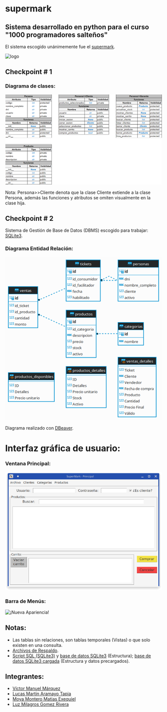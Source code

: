 # supermark

## Sistema desarrollado en python para el curso "1000 programadores salteños"

El sistema escogido unánimemente fue el [supermark](docs/Proyecto_SG_Supermark-_Com_MyJ-Python-2022.docx__22__0.pdf).

![logo](docs/logo_supermark.avif "Logo para el proyecto")

## Checkpoint # 1

### Diagrama de clases:

![Diagrama de clases](docs/diagrama_de_clases_vmm.png "Diagrama de clases v2 de Víctor Manuel Márquez")

Nota: Persona>>Cliente denota que la clase Cliente extiende a la clase Persona, además las funciones y atributos se omiten visualmente en la clase hija.

## Checkpoint # 2

Sistema de Gestión de Base de Datos (DBMS) escogido para trabajar: [SQLite3](https://www.sqlite.org/index.html).

### Diagrama Entidad Relación:

![Diagrama Entidad Relación](docs/DER-supermark.png "Diagramas Entidad Relación de Víctor Manuel Márquez")

Diagrama realizado con [DBeaver](https://dbeaver.io/).

# Interfaz gráfica de usuario:

### Ventana Principal:

![Ventana Principal-v2](docs/main-gui-supermark-02.png)

### Barra de Menús:

![¡Nueva Apariencia!](docs/supermark-menubar-demo-screen-capture.gif "Demostración de las opciones disponibles por ahora.")

## Notas:

- Las tablas sin relaciones, son tablas temporales (Vistas) o que solo existen en una consulta.
- [Archivos de Respaldo](src/backup).
- [Script SQL (SQLite3)](src/supermark.sql) y [base de datos SQLite3](src/backup/supermark.db) (Estructura); [base de datos SQLite3 cargada](src/supermark-data.db) (Estructura y datos precargados).

## Integrantes:

- [Víctor Manuel Márquez](https://github.com/victorManuelMarquez)
- [Lucas Martin Aramayo Tapia](https://github.com/LTapia2501)
- [Moya Montero Matias Exequiel](https://github.com/Mmoya123)
- [Luz Milagros Gomez Rivera](https://github.com/luzzgomez) 
